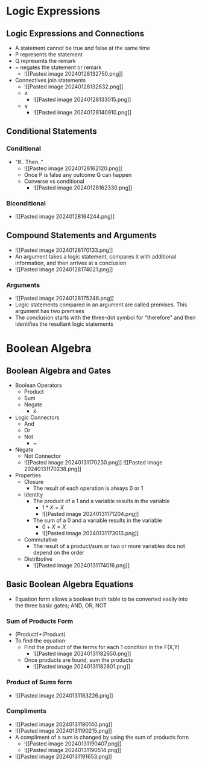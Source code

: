 # Logic Expressions

## Logic Expressions and Connections

- A statement cannot be true and false at the same time
- P represents the statement
- Q represents the remark
- ~ negates the statement or remark
	- ![[Pasted image 20240128132750.png]] 
- Connectives join statements
	- ![[Pasted image 20240128132832.png]] 
	- $\land$ 
		- ![[Pasted image 20240128133015.png]] 
	- $\lor$ 
		- ![[Pasted image 20240128140910.png]] 

## Conditional Statements
### Conditional

- "If.. Then.."
	- ![[Pasted image 20240128162120.png]] 
	- Once P is false any outcome Q can happen
	- Converse vs conditional
		- ![[Pasted image 20240128162330.png]] 


### Biconditional

- ![[Pasted image 20240128164244.png]] 


## Compound Statements and Arguments

- ![[Pasted image 20240128170133.png]] 
- An argument takes a logic statement, compares it with additional information, and then arrives at a conclusion
- ![[Pasted image 20240128174021.png]] 

###  Arguments

- ![[Pasted image 20240128175248.png]] 
- Logic statements compared in an argument are called premises. This argument has two premises
- The conclusion starts with the three-dot symbol for "therefore" and then identifies the resultant logic statements


# Boolean Algebra

## Boolean Algebra and Gates

- Boolean Operators
	- Product
	- Sum
	- Negate
		- $\bar x$  
- Logic Connectors
	- And
	- Or
	- Not
		- ~
- Negate
	- Not Connector
	- ![[Pasted image 20240131170230.png]] ![[Pasted image 20240131170238.png]] 
- Properties
	- Closure
		- The result of each operation is always 0 or 1
	- Identity
		- The product of a 1 and a variable results in the variable
			- $1*X=X$ 
			- ![[Pasted image 20240131171204.png]] 
		- The sum of a 0 and a variable results in the variable
			- $0+X=X$ 
			- ![[Pasted image 20240131173013.png]] 
	- Commutative
		- The result of a product/sum or two or more variables dos not depend on the order
	- Distributive
		- ![[Pasted image 20240131174016.png]] 



## Basic Boolean Algebra Equations

- Equation form allows a boolean truth table to be converted easily into the three basic gates; AND, OR, NOT

### Sum of Products Form

- (Product)+(Product)
- To find the equation:
	- Find the product of the terms for each 1 condition in the F(X,Y)
		- ![[Pasted image 20240131182650.png]] 
	- Once products are found, sum the products
		- ![[Pasted image 20240131182801.png]] 

### Product of Sums form

- ![[Pasted image 20240131183226.png]] 


### Compliments

- ![[Pasted image 20240131190140.png]] 
- ![[Pasted image 20240131190215.png]] 
- A compliment of a sum is changed by using the sum of products form
	- ![[Pasted image 20240131190407.png]] 
	- ![[Pasted image 20240131190514.png]] 
- ![[Pasted image 20240131191653.png]] 
